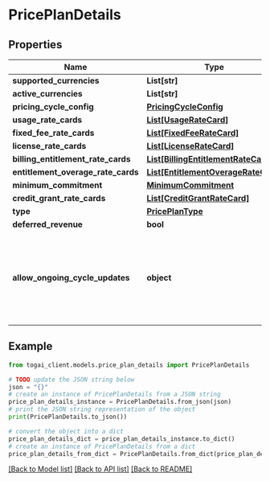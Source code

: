 # PricePlanDetails


## Properties

Name | Type | Description | Notes
------------ | ------------- | ------------- | -------------
**supported_currencies** | **List[str]** |  | 
**active_currencies** | **List[str]** |  | [readonly] 
**pricing_cycle_config** | [**PricingCycleConfig**](PricingCycleConfig.md) |  | [optional] 
**usage_rate_cards** | [**List[UsageRateCard]**](UsageRateCard.md) |  | [optional] 
**fixed_fee_rate_cards** | [**List[FixedFeeRateCard]**](FixedFeeRateCard.md) |  | [optional] 
**license_rate_cards** | [**List[LicenseRateCard]**](LicenseRateCard.md) |  | [optional] 
**billing_entitlement_rate_cards** | [**List[BillingEntitlementRateCard]**](BillingEntitlementRateCard.md) |  | [optional] 
**entitlement_overage_rate_cards** | [**List[EntitlementOverageRateCard]**](EntitlementOverageRateCard.md) |  | [optional] 
**minimum_commitment** | [**MinimumCommitment**](MinimumCommitment.md) |  | [optional] 
**credit_grant_rate_cards** | [**List[CreditGrantRateCard]**](CreditGrantRateCard.md) |  | [optional] 
**type** | [**PricePlanType**](PricePlanType.md) |  | [optional] 
**deferred_revenue** | **bool** |  | [optional] 
**allow_ongoing_cycle_updates** | **object** | Allow changes to price plan from the beginning of the ongoing cycle. type: boolean  | [optional] 

## Example

```python
from togai_client.models.price_plan_details import PricePlanDetails

# TODO update the JSON string below
json = "{}"
# create an instance of PricePlanDetails from a JSON string
price_plan_details_instance = PricePlanDetails.from_json(json)
# print the JSON string representation of the object
print(PricePlanDetails.to_json())

# convert the object into a dict
price_plan_details_dict = price_plan_details_instance.to_dict()
# create an instance of PricePlanDetails from a dict
price_plan_details_from_dict = PricePlanDetails.from_dict(price_plan_details_dict)
```
[[Back to Model list]](../README.md#documentation-for-models) [[Back to API list]](../README.md#documentation-for-api-endpoints) [[Back to README]](../README.md)


